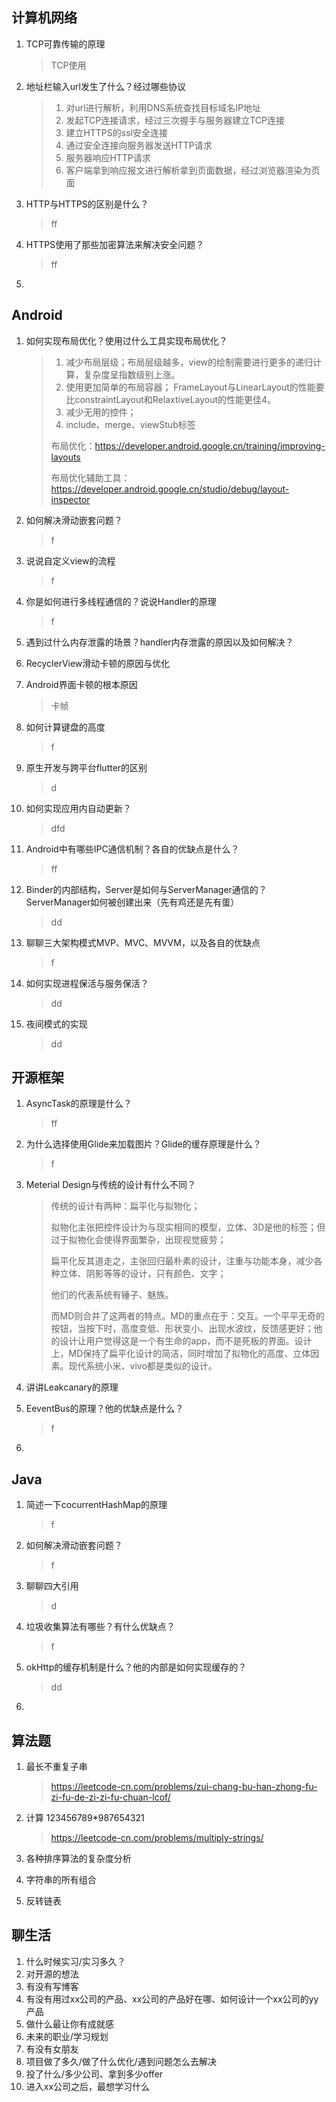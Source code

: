 ## 计算机网络

1. TCP可靠传输的原理

   > TCP使用

2. 地址栏输入url发生了什么？经过哪些协议

   > 1. 对url进行解析，利用DNS系统查找目标域名IP地址
   > 2. 发起TCP连接请求，经过三次握手与服务器建立TCP连接
   > 3. 建立HTTPS的ssl安全连接
   > 4. 通过安全连接向服务器发送HTTP请求
   > 5. 服务器响应HTTP请求
   > 6. 客户端拿到响应报文进行解析拿到页面数据，经过浏览器渲染为页面

3. HTTP与HTTPS的区别是什么？

   > ff

4. HTTPS使用了那些加密算法来解决安全问题？

   > ff

5. 



## Android

1. 如何实现布局优化？使用过什么工具实现布局优化？

   > 1. 减少布局层级；布局层级越多，view的绘制需要进行更多的递归计算，复杂度呈指数级别上涨。
   > 2. 使用更加简单的布局容器； FrameLayout与LinearLayout的性能要比constraintLayout和RelaxtiveLayout的性能更佳4。
   > 3. 减少无用的控件；
   > 4. include、merge、viewStub标签
   >
   > 布局优化：https://developer.android.google.cn/training/improving-layouts
   >
   > 布局优化辅助工具：https://developer.android.google.cn/studio/debug/layout-inspector

2. 如何解决滑动嵌套问题？

   > f

3. 说说自定义view的流程

   > f

4. 你是如何进行多线程通信的？说说Handler的原理

   > f

5. 遇到过什么内存泄露的场景？handler内存泄露的原因以及如何解决？

   >

6. RecyclerView滑动卡顿的原因与优化

   >

7. Android界面卡顿的根本原因

   >卡帧

8. 如何计算键盘的高度

   > f

9. 原生开发与跨平台flutter的区别

   > d

10. 如何实现应用内自动更新？

    > dfd

11. Android中有哪些IPC通信机制？各自的优缺点是什么？

    > ff

12. Binder的内部结构，Server是如何与ServerManager通信的？ServerManager如何被创建出来（先有鸡还是先有蛋）

    > dd

13. 聊聊三大架构模式MVP、MVC、MVVM，以及各自的优缺点

    > f

14. 如何实现进程保活与服务保活？

    > dd

15. 夜间模式的实现

    > dd



## 开源框架

1. AsyncTask的原理是什么？

   >ff

2. 为什么选择使用Glide来加载图片？Glide的缓存原理是什么？

   > f

3. Meterial Design与传统的设计有什么不同？

   >传统的设计有两种：扁平化与拟物化；
   >
   >拟物化主张把控件设计为与现实相同的模型，立体、3D是他的标签；但过于拟物化会使得界面繁杂，出现视觉疲劳；
   >
   >扁平化反其道走之，主张回归最朴素的设计，注重与功能本身，减少各种立体、阴影等等的设计，只有颜色、文字；
   >
   >他们的代表系统有锤子、魅族。
   >
   >而MD则合并了这两者的特点。MD的重点在于：交互。一个平平无奇的按钮，当按下时，高度变低、形状变小、出现水波纹，反馈感更好；他的设计让用户觉得这是一个有生命的app，而不是死板的界面。设计上，MD保持了扁平化设计的简洁，同时增加了拟物化的高度、立体因素。现代系统小米、vivo都是类似的设计。

4. 讲讲Leakcanary的原理

   >

5. EeventBus的原理？他的优缺点是什么？

   > f

6. 



## Java

1. 简述一下cocurrentHashMap的原理

   >f

2. 如何解决滑动嵌套问题？

   > f

3. 聊聊四大引用

   > d

4. 垃圾收集算法有哪些？有什么优缺点？

   > f

5. okHttp的缓存机制是什么？他的内部是如何实现缓存的？

   > dd

6. 



## 算法题

1. 最长不重复子串

   > https://leetcode-cn.com/problems/zui-chang-bu-han-zhong-fu-zi-fu-de-zi-zi-fu-chuan-lcof/

2. 计算 123456789*987654321

   > https://leetcode-cn.com/problems/multiply-strings/

3. 各种排序算法的复杂度分析

4. 字符串的所有组合

5. 反转链表



## 聊生活

1. 什么时候实习/实习多久？
2. 对开源的想法
3. 有没有写博客
4. 有没有用过xx公司的产品、xx公司的产品好在哪、如何设计一个xx公司的yy产品
5. 做什么最让你有成就感
6. 未来的职业/学习规划
7. 有没有女朋友
8. 项目做了多久/做了什么优化/遇到问题怎么去解决
9. 投了什么/多少公司、拿到多少offer
10. 进入xx公司之后，最想学习什么

